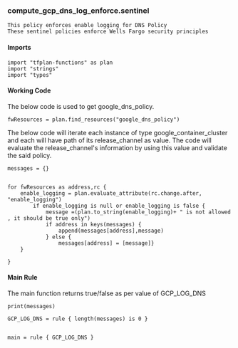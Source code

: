 ### compute_gcp_dns_log_enforce.sentinel
```
This policy enforces enable logging for DNS Policy
These sentinel policies enforce Wells Fargo security principles
```

#### Imports
```
import "tfplan-functions" as plan
import "strings"
import "types"
```

#### Working Code
The below code is used to get google_dns_policy.
```
fwResources = plan.find_resources("google_dns_policy")
```

The below code will iterate each instance of type google_container_cluster and each will have path of its release_channel as value. The code will evaluate the release_channel's information by using this value and validate the said policy.
```
messages = {}


for fwResources as address,rc {
    enable_logging = plan.evaluate_attribute(rc.change.after, "enable_logging")
        if enable_logging is null or enable_logging is false {
            message =(plan.to_string(enable_logging)+ " is not allowed , it should be true only")
            if address in keys(messages) {
                append(messages[address],message)
            } else {
                messages[address] = [message]}
    }          

}
```


#### Main Rule
The main function returns true/false as per value of GCP_LOG_DNS
```
print(messages)

GCP_LOG_DNS = rule { length(messages) is 0 }


main = rule { GCP_LOG_DNS }
```
